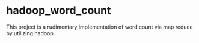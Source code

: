 # hadoop_word_count
This project is a rudimentary implementation of word count via map reduce by utilizing hadoop.
